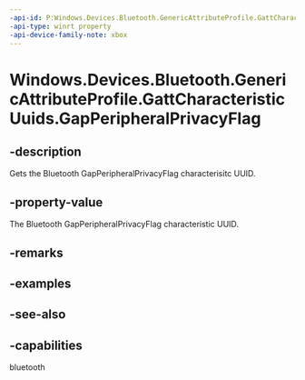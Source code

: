 ```yaml
---
-api-id: P:Windows.Devices.Bluetooth.GenericAttributeProfile.GattCharacteristicUuids.GapPeripheralPrivacyFlag
-api-type: winrt property
-api-device-family-note: xbox
---
```


<!-- Property syntax
public System.Guid GapPeripheralPrivacyFlag { get; }
-->

# Windows.Devices.Bluetooth.GenericAttributeProfile.GattCharacteristicUuids.GapPeripheralPrivacyFlag

## -description
Gets the Bluetooth GapPeripheralPrivacyFlag characterisitc UUID.

## -property-value
The Bluetooth GapPeripheralPrivacyFlag characteristic UUID.

## -remarks

## -examples

## -see-also

## -capabilities
bluetooth
